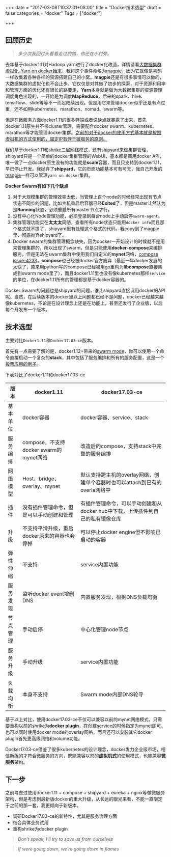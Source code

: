 +++
date = "2017-03-08T10:37:01+08:00"
title = "Docker技术选型"
draft = false
categories = "docker"
Tags = ["docker"]

+++

## 回顾历史

> *多少次我回过头看看走过的路，你还在小村旁。*

去年基于docker1.11对Hadoop yarn进行了docker化改造，详情请看[大数据集群虚拟化-Yarn on docker始末](https://rootsongjc.github.io/docker-practice/docs/td_yarn_on_docker.html)，我将这个事件命名为[magpie](https://github.com/rootsongjc/magpie)，因为它就像是喜鹊一样收集着各种各样的资源搭建自己的小窝。**magpie**还是有很多事情可以做的，大数据集群的虚拟化也不会止步，它仅仅是对其做了初步的探索，对于资源利用率和管理方面的优化还有很长的路要走，**Yarn**本身就是做为大数据集群的资源管理调度角色出现的，一开始是为调度**MapReduce**，后来的spark、hive、tensrflow、slide等等不一而足陆续出现。但是用它来管理docker似乎还是有点过重，还不如用kubernetes、marathon、nomad、swarm等。

但是在微服务方面docker1.11的很多弊端或者说缺点就暴露了出来，首先docker1.11原生并不带cluster管理，需要配合docker swarm、kubernetes、marathon等才能管理docker集群。<u>之前的对于docker的使用方式基本就是按照虚拟机的方式使用的，固定IP有悖于微服务的原则。</u>

我们基于docker1.11和[shrike](github.com/talkingdata/shrike)二层网络模式，还有[shipyard](https://github.com/shipyard/shipyard)来做集群管理，shipyard只是一个简单的docker集群管理的WebUI，基本都是调用docker API，唯一做了一点docker原生没有的功能就是**scale**容器，而且只支持到docker1.11，早已停止开发。我抛弃了**shipyard**，它的页面功能基本可有可无，我自己开发的[magpie](https://github.com/rootsongjc/magpie)一样可以管理``yarn on docker``集群。

**Docker Swarm有如下几个缺点**

1. 对于大规模集群的管理效率太低，当管理上百个node的时候经常出现有节点状态不同步的问题，比如主机重启后容器已经**Exited**了，但是master让然认为是**Running**状态，必须重启所有master节点才行。
2. 没有中心化Node管理功能，必须登录到每台node上手动启停``swarm-agent``。
3. 集群管理功能实在**太太太**简陋，查看所有node状态只能用``docker info``而且那个格式就不提了，shipyard里有处理这个格式的代码，我copy到了magpie里，彻底抛弃shipyard了。
4. Docker swarm的集群管理概念缺失，因为docker一开始设计的时候就不是用来管理集群的，所以出现了swarm，但是只能使用**docker-compose**来编排服务，但是无法在swarm集群中使用我们自定义的**mynet**网络，[compose issue-4233](https://github.com/docker/compose/issues/4233)，**compose**也已经被docker官方废弃（最近一年docker发展的太快了，原来用python写的compose已经被用go重构为**libcompose**直接集成到swarm mode里了），而且docker1.11里也没有像kubernetes那样``service``的单位，在docker1.11所有的管理都是基于docker容器的。

Docker Swarm的问题也是shipyard的问题，谁让shipyard直接调用docker的API呢。当然，在后续版本的docker里以上问题都已经不是问题，docker已经越来越像kubernetes，不论是在设计理念上还是在功能上，甚至还发行了企业版，以后每个月发布一个版本。

## 技术选型

主要对比``Docker1.11``和``Docker17.03-ce``版本。

首先有一点需要了解的是，docker1.12+带来的[swarm mode](https://rootsongjc.github.io/docker-practice/docs/swarm_mode.html)，你可以使用一个命令直接启动一个复杂的**stack**，其中包括了服务编排和所有的服务配置，这是一个[投票应用的例子](https://rootsongjc.github.io/docker-practice/docs/create_swarm_app.html)。

下表对比了docker1.11和docker17.03-ce

| 版本   | docker1.11                      | docker17.03-ce                           |
| ---- | ------------------------------- | ---------------------------------------- |
| 基本单位 | docker容器                        | docker容器、service、stack                   |
| 服务编排 | compose，不支持docker swarm的mynet网络 | 改造后的compose，支持stack中完整的服务编排              |
| 网络模型 | Host、bridge、overlay、mynet       | 默认支持跨主机的overlay网络，创建单个容器时也可以attach到已有的overla网络中 |
| 插件   | 没有插件管理命令，但是可以手动创建和管理            | 有插件管理命令，可以手动创建和从docker hub中下载，上传插件到自己的私有镜像仓库 |
| 升级   | 不支持平滑升级，重启docker原来的容器也会停掉       | 可以停止docker engine但不影响已启动的容器              |
| 弹性伸缩 | 不支持                             | service内置功能                              |
| 服务发现 | 监听docker event增删DNS             | 内置服务发现，根据DNS负载均衡                         |
| 节点管理 | 手动启停                            | 中心化管理node节点                              |
| 服务升级 | 手动升级                            | service内置功能                              |
| 负载均衡 | 本身不支持                           | Swarm mode内部DNS轮寻                        |

基于以上对比，使用docker17.03-ce不仅可以兼容以前的mynet网络模式，只需要重构以前的shrike为**docker plugin**，在创建service的时候指定为mynet即可。也可以同时使用docker mode的overlay网络，而且还可以安装其它docker plugin首先更高级网络和volume功能。

Docker17.03-ce借鉴了很多kubernetes的设计理念，docker发力企业级市场，相信新版的才符合微服务的方向，既能兼容以前的**虚拟机式**的使用模式，也能兼容**微服务**架构。

## 下一步

之前考虑过使用docker1.11 + compose + shipyard + eureka + nginx等做微服务架构，但是考虑到最新版docker的重大升级，从长远的眼光来看，不能一直限定于之前的那一套，我更倾向于新版本。

- 调研Docker17.03-ce的新特性，尤其是服务治理方面
- 结合具体业务试用
- 重构shrike为docker plugin

> *Don't speak, I'll try to save us from ourselves*

>*If were going down, we're going down in flames*
